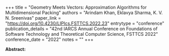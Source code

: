 +++
title = "Geometry Meets Vectors: Approximation Algorithms for Multidimensional Packing"
authors = "Arindam Khan, Eklavya Sharma, K. V. N. Sreenivas"
paper_link = "https://doi.org/10.4230/LIPIcs.FSTTCS.2022.23"
entrytype = "conference"
publication_details = "42nd IARCS Annual Conference on Foundations of Software Technology and Theoretical Computer Science,  FSTTCS 2022"
conference_date = "2022"
notes = ""
+++

<b>Abstract:</b>
